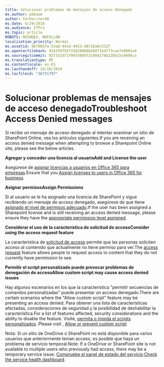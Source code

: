 ```yaml
---
title: Solucionar problemas de mensajes de acceso denegado
ms.author: pebaum
author: Techwriter40
ms.date: 6/29/2018
ms.audience: ITPro
ms.topic: article
ROBOTS: NOINDEX, NOFOLLOW
localization_priority: Normal
ms.assetid: d678b57a-53ad-4414-9423-d8726a0c532f
ms.openlocfilehash: 915476f92f150288666268f1647f3cae7e9001a4
ms.sourcegitcommit: 037331d71f06750d972c0b6278b23bb15c4806ca
ms.translationtype: MT
ms.contentlocale: es-ES
ms.lasthandoff: 10/18/2019
ms.locfileid: "36751797"
---
```

# <a name="troubleshoot-access-denied-messages"></a><span data-ttu-id="8433c-102">Solucionar problemas de mensajes de acceso denegado</span><span class="sxs-lookup"><span data-stu-id="8433c-102">Troubleshoot Access Denied messages</span></span>

<span data-ttu-id="8433c-103">Si recibe un mensaje de acceso denegado al intentar examinar un sitio de SharePoint Online, vea los artículos siguientes.</span><span class="sxs-lookup"><span data-stu-id="8433c-103">If you are receiving an access denied message when attempting to browse a Sharepoint Online site, please see the below articles.</span></span>

<span data-ttu-id="8433c-104">**Agregar y conceder una licencia al usuario**</span><span class="sxs-lookup"><span data-stu-id="8433c-104">**Add and License the user**</span></span>

<span data-ttu-id="8433c-105">Asegúrese de [asignar licencias a usuarios en Office 365 para empresas](https://docs.microsoft.com/office365/admin/subscriptions-and-billing/assign-licenses-to-users?view=o365-worldwide&amp;tabs=One).</span><span class="sxs-lookup"><span data-stu-id="8433c-105">Ensure that you [Assign licenses to users in Office 365 for business](https://docs.microsoft.com/office365/admin/subscriptions-and-billing/assign-licenses-to-users?view=o365-worldwide&amp;tabs=One).</span></span>

<span data-ttu-id="8433c-106">**Asignar permisos**</span><span class="sxs-lookup"><span data-stu-id="8433c-106">**Assign Permissions**</span></span>

<span data-ttu-id="8433c-107">Si al usuario se le ha asignado una licencia de SharePoint y sigue recibiendo un mensaje de acceso denegado, asegúrese de que tiene [asignado el nivel de permisos adecuado](https://docs.microsoft.com/sharepoint/understanding-permission-levels).</span><span class="sxs-lookup"><span data-stu-id="8433c-107">If the user has been assigned a Sharepoint license and is still receiving an access denied message, please ensure they have the [appropriate permission level assigned](https://docs.microsoft.com/sharepoint/understanding-permission-levels).</span></span>

<span data-ttu-id="8433c-108">**Considerar el uso de la característica de solicitud de acceso**</span><span class="sxs-lookup"><span data-stu-id="8433c-108">**Consider using the access request feature**</span></span>

<span data-ttu-id="8433c-109">La característica de [solicitud de acceso](https://support.office.com/article/Set-up-and-manage-access-requests-94B26E0B-2822-49D4-929A-8455698654B3) permite que las personas soliciten acceso al contenido que actualmente no tiene permiso para ver.</span><span class="sxs-lookup"><span data-stu-id="8433c-109">The [access request](https://support.office.com/article/Set-up-and-manage-access-requests-94B26E0B-2822-49D4-929A-8455698654B3) feature allows people to request access to content that they do not currently have permission to see.</span></span> 

<span data-ttu-id="8433c-110">**Permitir el script personalizado puede provocar problemas de denegación de acceso**</span><span class="sxs-lookup"><span data-stu-id="8433c-110">**Allow custom script may cause access denied issues**</span></span>

<span data-ttu-id="8433c-111">Hay algunos escenarios en los que la característica "permitir secuencias de comandos personalizadas" puede presentar un acceso denegado.</span><span class="sxs-lookup"><span data-stu-id="8433c-111">There are certain scenarios where the "Allow custom script" feature may be presenting an access denied.</span></span> <span data-ttu-id="8433c-112">Para obtener una lista de características afectadas, consideraciones de seguridad y la posibilidad de deshabilitar la característica.</span><span class="sxs-lookup"><span data-stu-id="8433c-112">For a list of features affected, security considerations and the ability to disable the feature.</span></span> <span data-ttu-id="8433c-113">Visite, [permita o impida el scripts personalizados](https://docs.microsoft.com/sharepoint/allow-or-prevent-custom-script) .</span><span class="sxs-lookup"><span data-stu-id="8433c-113">Please visit , [Allow or prevent custom script](https://docs.microsoft.com/sharepoint/allow-or-prevent-custom-script)</span></span>

<span data-ttu-id="8433c-114">Nota: Si un sitio de OneDrive o SharePoint no está disponible para varios usuarios que anteriormente tenían acceso, es posible que haya un problema de servicio temporal.</span><span class="sxs-lookup"><span data-stu-id="8433c-114">Note: If a OneDrive or SharePoint site is not available to multiple users who previously had access, there may be a temporary service issue.</span></span> <span data-ttu-id="8433c-115">[Compruebe el panel de estado del servicio](https://portal.office.com/adminportal/home#/servicehealth).</span><span class="sxs-lookup"><span data-stu-id="8433c-115">[Check the service health dashboard](https://portal.office.com/adminportal/home#/servicehealth).</span></span>


  

